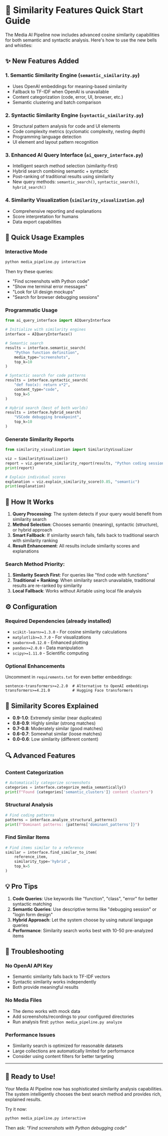 # 🚀 Similarity Features Quick Start Guide

The Media AI Pipeline now includes advanced cosine similarity capabilities for both semantic and syntactic analysis. Here's how to use the new bells and whistles:

## ✨ New Features Added

### 1. **Semantic Similarity Engine** (`semantic_similarity.py`)
- Uses OpenAI embeddings for meaning-based similarity
- Fallback to TF-IDF when OpenAI is unavailable
- Content categorization (code, error, UI, browser, etc.)
- Semantic clustering and batch comparison

### 2. **Syntactic Similarity Engine** (`syntactic_similarity.py`)
- Structural pattern analysis for code and UI elements
- Code complexity metrics (cyclomatic complexity, nesting depth)
- Programming language detection
- UI element and layout pattern recognition

### 3. **Enhanced AI Query Interface** (`ai_query_interface.py`)
- Intelligent search method selection (similarity-first)
- Hybrid search combining semantic + syntactic
- Post-ranking of traditional results using similarity
- New query methods: `semantic_search()`, `syntactic_search()`, `hybrid_search()`

### 4. **Similarity Visualization** (`similarity_visualization.py`)
- Comprehensive reporting and explanations
- Score interpretation for humans
- Data export capabilities

## 🔧 Quick Usage Examples

### Interactive Mode
```bash
python media_pipeline.py interactive
```

Then try these queries:
- "Find screenshots with Python code"
- "Show me terminal error messages"
- "Look for UI design mockups"
- "Search for browser debugging sessions"

### Programmatic Usage
```python
from ai_query_interface import AIQueryInterface

# Initialize with similarity engines
interface = AIQueryInterface()

# Semantic search
results = interface.semantic_search(
    "Python function definition", 
    media_type="screenshots", 
    top_k=10
)

# Syntactic search for code patterns
results = interface.syntactic_search(
    "def foo(x): return x*2", 
    content_type="code",
    top_k=5
)

# Hybrid search (best of both worlds)
results = interface.hybrid_search(
    "VSCode debugging breakpoint", 
    top_k=10
)
```

### Generate Similarity Reports
```python
from similarity_visualization import SimilarityVisualizer

viz = SimilarityVisualizer()
report = viz.generate_similarity_report(results, "Python coding session")
print(report)

# Explain individual scores
explanation = viz.explain_similarity_score(0.85, "semantic")
print(explanation)
```

## 🎯 How It Works

1. **Query Processing**: The system detects if your query would benefit from similarity search
2. **Method Selection**: Chooses semantic (meaning), syntactic (structure), or hybrid approach
3. **Smart Fallback**: If similarity search fails, falls back to traditional search with similarity ranking
4. **Result Enhancement**: All results include similarity scores and explanations

### Search Method Priority:
1. **Similarity Search First**: For queries like "find code with functions"
2. **Traditional + Ranking**: When similarity search unavailable, traditional results are re-ranked by similarity
3. **Local Fallback**: Works without Airtable using local file analysis

## ⚙️ Configuration

### Required Dependencies (already installed)
- `scikit-learn>=1.3.0` - For cosine similarity calculations
- `matplotlib>=3.7.0` - For visualizations
- `seaborn>=0.12.0` - Enhanced plotting
- `pandas>=2.0.0` - Data manipulation
- `scipy>=1.11.0` - Scientific computing

### Optional Enhancements
Uncomment in `requirements.txt` for even better embeddings:
```
sentence-transformers>=2.2.0  # Alternative to OpenAI embeddings
transformers>=4.21.0          # Hugging Face transformers
```

## 🎨 Similarity Scores Explained

- **0.9-1.0**: Extremely similar (near duplicates)
- **0.8-0.9**: Highly similar (strong matches)
- **0.7-0.8**: Moderately similar (good matches)
- **0.6-0.7**: Somewhat similar (loose matches)
- **0.0-0.6**: Low similarity (different content)

## 🔍 Advanced Features

### Content Categorization
```python
# Automatically categorize screenshots
categories = interface.categorize_media_semantically()
print(f"Found {categories['semantic_clusters']} content clusters")
```

### Structural Analysis
```python
# Find coding patterns
patterns = interface.analyze_structural_patterns()
print(f"Dominant patterns: {patterns['dominant_patterns']}")
```

### Find Similar Items
```python
# Find items similar to a reference
similar = interface.find_similar_to_item(
    reference_item, 
    similarity_type='hybrid',
    top_k=5
)
```

## 💡 Pro Tips

1. **Code Queries**: Use keywords like "function", "class", "error" for better syntactic matching
2. **Semantic Queries**: Use descriptive terms like "debugging session" or "login form design"
3. **Hybrid Approach**: Let the system choose by using natural language queries
4. **Performance**: Similarity search works best with 10-50 pre-analyzed items

## 🚨 Troubleshooting

### No OpenAI API Key
- Semantic similarity falls back to TF-IDF vectors
- Syntactic similarity works independently
- Both provide meaningful results

### No Media Files
- The demo works with mock data
- Add screenshots/recordings to your configured directories
- Run analysis first: `python media_pipeline.py analyze`

### Performance Issues
- Similarity search is optimized for reasonable datasets
- Large collections are automatically limited for performance
- Consider using content filters for better targeting

---

## 🎉 Ready to Use!

Your Media AI Pipeline now has sophisticated similarity analysis capabilities. The system intelligently chooses the best search method and provides rich, explained results.

Try it now:
```bash
python media_pipeline.py interactive
```

Then ask: *"Find screenshots with Python debugging code"*
